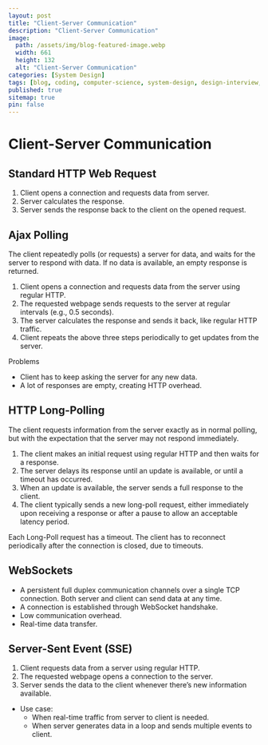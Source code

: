 ```yaml
---
layout: post
title: "Client-Server Communication"
description: "Client-Server Communication"
image:
  path: /assets/img/blog-featured-image.webp
  width: 661
  height: 132
  alt: "Client-Server Communication"
categories: [System Design]
tags: [blog, coding, computer-science, system-design, design-interview, preparation]
published: true
sitemap: true
pin: false
---
```


Client-Server Communication
====

## Standard HTTP Web Request
1. Client opens a connection and requests data from server.
2. Server calculates the response.
3. Server sends the response back to the client on the opened request.

## Ajax Polling
The client repeatedly polls (or requests) a server for data, and waits for the server to respond with data. If no data is available, an empty response is returned.

1. Client opens a connection and requests data from the server using regular HTTP.
2. The requested webpage sends requests to the server at regular intervals (e.g., 0.5 seconds).
3. The server calculates the response and sends it back, like regular HTTP traffic.
4. Client repeats the above three steps periodically to get updates from the server.

Problems
- Client has to keep asking the server for any new data.
- A lot of responses are empty, creating HTTP overhead.

## HTTP Long-Polling
The client requests information from the server exactly as in normal polling, but with the expectation that the server may not respond immediately.

1. The client makes an initial request using regular HTTP and then waits for a response.
2. The server delays its response until an update is available, or until a timeout has occurred.
3. When an update is available, the server sends a full response to the client.
4. The client typically sends a new long-poll request, either immediately upon receiving a response or after a pause to allow an acceptable latency period.

Each Long-Poll request has a timeout. The client has to reconnect periodically after the connection is closed, due to timeouts.

## WebSockets
- A persistent full duplex communication channels over a single TCP connection. Both server and client can send data at any time.
- A connection is established through WebSocket handshake.
- Low communication overhead.
- Real-time data transfer.

## Server-Sent Event (SSE)
1. Client requests data from a server using regular HTTP.
2. The requested webpage opens a connection to the server.
3. Server sends the data to the client whenever there’s new information available.

- Use case:
  - When real-time traffic from server to client is needed.
  - When server generates data in a loop and sends multiple events to client.